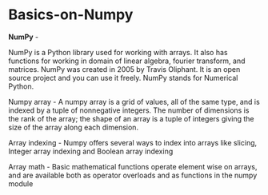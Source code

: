 # Basics-on-Numpy

**NumPy** -

NumPy is a Python library used for working with arrays.
It also has functions for working in domain of linear algebra, fourier transform, and matrices.
NumPy was created in 2005 by Travis Oliphant. It is an open source project and you can use it 
freely.
NumPy stands for Numerical Python.

Numpy array - 
A numpy array is a grid of values, all of the same type, and is indexed by a tuple of nonnegative 
integers. The number of dimensions is the rank of the array; the shape of an array is a tuple of 
integers giving the size of the array along each dimension.

Array indexing -
Numpy offers several ways to index into arrays like slicing, Integer array indexing and Boolean 
array indexing

Array math - 
Basic mathematical functions operate element wise on arrays, and are available both as 
operator overloads and as functions in the numpy module
